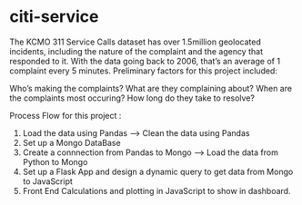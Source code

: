 # citi-service
The KCMO 311 Service Calls dataset has over 1.5million geolocated incidents, including the nature of the complaint and the agency that responded to it. With the data going back to 2006, that’s an average of 1 complaint every 5 minutes. Preliminary factors for this project included:

Who’s making the complaints?
What are they complaining about?
When are the complaints most occuring?
How long do they take to resolve?

Process Flow for this project :

1) Load the data using Pandas --> Clean the data using Pandas   
2) Set up a Mongo DataBase 
3) Create a connnection from Pandas to Mongo --> Load the data from Python to Mongo
4) Set up a Flask App and design a dynamic query to get data from Mongo to JavaScript 
5) Front End Calculations and plotting in JavaScript to show in dashboard.
